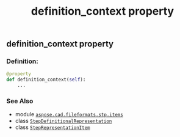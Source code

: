 ﻿---
title: definition_context property
second_title: Aspose.CAD for Python via .NET API References
description: 
type: docs
weight: 30
url: /python-net/aspose.cad.fileformats.stp.items/stepdefinitionalrepresentation/definition_context/
is_root: false
---

## definition_context property

### Definition:
```python
@property
def definition_context(self):
    ...
```

### See Also
* module [`aspose.cad.fileformats.stp.items`](../../)
* class [`StepDefinitionalRepresentation`](/cad/python-net/aspose.cad.fileformats.stp.items/stepdefinitionalrepresentation)
* class [`StepRepresentationItem`](/cad/python-net/aspose.cad.fileformats.stp.items/steprepresentationitem)
